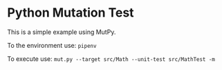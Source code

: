 # Python Mutation Test
This is a simple example using MutPy.

To the environment use: ```pipenv```

To execute use: ```mut.py --target src/Math --unit-test src/MathTest -m```
